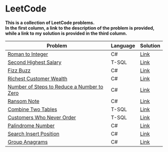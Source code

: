 # LeetCode

**This is a collection of LeetCode problems.<br/>
In the first column, a link to the description of the problem is provided, <br/>while a link to my solution is provided in the third column.**

| **Problem** | **Language** | **Solution** |
| ------- | -------- | -------- |
| [Roman to Integer](https://leetcode.com/problems/roman-to-integer/) | C# | [Link](https://github.com/ThanasisBalamatsis/LeetCode/blob/main/C%23/RomanToInteger/Solution.cs) |
| [Second Highest Salary](https://leetcode.com/problems/second-highest-salary/) | T-SQL | [Link](https://github.com/ThanasisBalamatsis/LeetCode/blob/main/T-SQL/Second%20Highest%20Salary/Solution.sql) |
| [Fizz Buzz](https://leetcode.com/problems/fizz-buzz/) | C# | [Link](https://github.com/ThanasisBalamatsis/LeetCode/blob/main/C%23/Fizz%20Buzz/Solution.cs) |
| [Richest Customer Wealth](https://leetcode.com/problems/richest-customer-wealth/) | C# | [Link](https://github.com/ThanasisBalamatsis/LeetCode/blob/main/C%23/Richest%20Customer%20Wealth/Solution.cs) |
| [Number of Steps to Reduce a Number to Zero](https://leetcode.com/problems/number-of-steps-to-reduce-a-number-to-zero/description/) | C# | [Link](https://github.com/ThanasisBalamatsis/LeetCode/blob/main/C%23/Number%20of%20Steps%20to%20Reduce%20a%20Number%20to%20Zero/Solution.cs) |
| [Ransom Note](https://leetcode.com/problems/ransom-note/description/) | C# | [Link](https://github.com/ThanasisBalamatsis/LeetCode/blob/main/C%23/Ransom%20Note/Solution.cs) |
| [Combine Two Tables](https://leetcode.com/problems/combine-two-tables/description/) | T-SQL | [Link](https://github.com/ThanasisBalamatsis/LeetCode/blob/main/T-SQL/Combine%20Two%20Tables/Solution.sql) |
| [Customers Who Never Order](https://leetcode.com/problems/customers-who-never-order/description/) | T-SQL | [Link](https://github.com/ThanasisBalamatsis/LeetCode/blob/main/T-SQL/Customers%20Who%20Never%20Order/Solution.sql) |
| [Palindrome Number](https://leetcode.com/problems/palindrome-number/description/) | C# | [Link](https://github.com/ThanasisBalamatsis/LeetCode/blob/main/C%23/PalindromeNumber/Solution.cs) |
| [Search Insert Position](https://leetcode.com/problems/search-insert-position/description/) | C# | [Link](https://github.com/ThanasisBalamatsis/LeetCode/blob/main/C%23/Search%20Insert%20Position/Solution.cs) |
| [Group Anagrams](https://leetcode.com/problems/group-anagrams/description/) | C# | [Link](https://github.com/ThanasisBalamatsis/LeetCode/blob/main/C%23/Group%20Anagrams/Solution.cs) |
